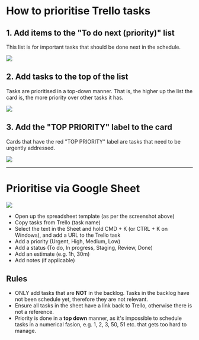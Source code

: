 # How to prioritise Trello tasks

## 1. Add items to the "To do next (priority)" list
This list is for important tasks that should be done next in the schedule.

![](http://jmitch.me/github/1.jpg)

## 2. Add tasks to the top of the list
Tasks are prioritised in a top-down manner. That is, the higher up the list the card is, the more priority over other tasks it has.

![](http://jmitch.me/github/2.jpg)

## 3. Add the "TOP PRIORITY" label to the card
Cards that have the red "TOP PRIORITY" label are tasks that need to be urgently addressed.

![](http://jmitch.me/github/3.jpg)

---

# Prioritise via Google Sheet

![](http://jmitch.me/github/clip_1.png)

- Open up the spreadsheet template (as per the screenshot above)
- Copy tasks from Trello (task name)
- Select the text in the Sheet and hold CMD + K (or CTRL + K on Windows), and add a URL to the Trello task
- Add a priority (Urgent, High, Medium, Low)
- Add a status (To do, In progress, Staging, Review, Done)
- Add an estimate (e.g. 1h, 30m)
- Add notes (if applicable)

## Rules

- ONLY add tasks that are **NOT** in the backlog. Tasks in the backlog have not been schedule yet, therefore they are not relevant.
- Ensure all tasks in the sheet have a link back to Trello, otherwise there is not a reference.
- Priority is done in a **top down** manner, as it's impossible to schedule tasks in a numerical fasion, e.g. 1, 2, 3, 50, 51 etc. that gets too hard to manage.
